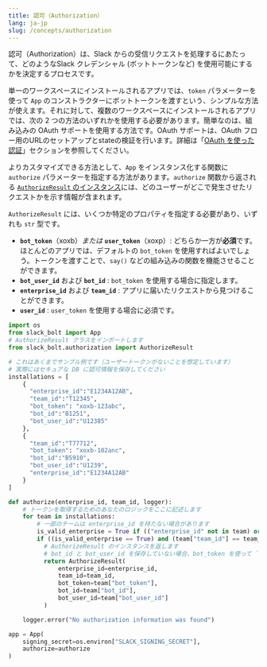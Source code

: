 ```yaml
---
title: 認可（Authorization）
lang: ja-jp
slug: /concepts/authorization
---
```


認可（Authorization）は、Slack からの受信リクエストを処理するにあたって、どのようなSlack
クレデンシャル (ボットトークンなど) を使用可能にするかを決定するプロセスです。

単一のワークスペースにインストールされるアプリでは、`token` パラメーターを使って `App` のコンストラクターにボットトークンを渡すという、シンプルな方法が使えます。それに対して、複数のワークスペースにインストールされるアプリでは、次の 2 つの方法のいずれかを使用する必要があります。簡単なのは、組み込みの OAuth サポートを使用する方法です。OAuth サポートは、OAuth フロー用のURLのセットアップとstateの検証を行います。詳細は「[OAuth を使った認証](/concepts/authenticating-oauth)」セクションを参照してください。

よりカスタマイズできる方法として、`App` をインスタンス化する関数に`authorize` パラメーターを指定する方法があります。`authorize` 関数から返される [`AuthorizeResult` のインスタンス](https://github.com/slackapi/bolt-python/blob/main/slack_bolt/authorization/authorize_result.py)には、どのユーザーがどこで発生させたリクエストかを示す情報が含まれます。

`AuthorizeResult` には、いくつか特定のプロパティを指定する必要があり、いずれも `str` 型です。

- **`bot_token`**（xoxb）*または* **`user_token`**（xoxp）: どちらか一方が**必須**です。ほとんどのアプリでは、デフォルトの `bot_token` を使用すればよいでしょう。トークンを渡すことで、`say()` などの組み込みの関数を機能させることができます。
- **`bot_user_id`** および **`bot_id`** : `bot_token` を使用する場合に指定します。
- **`enterprise_id`** および **`team_id`** : アプリに届いたリクエストから見つけることができます。
- **`user_id`** : `user_token` を使用する場合に必須です。

```python
import os
from slack_bolt import App
# AuthorizeResult クラスをインポートします
from slack_bolt.authorization import AuthorizeResult

# これはあくまでサンプル例です（ユーザートークンがないことを想定しています）
# 実際にはセキュアな DB に認可情報を保存してください
installations = [
    {
      "enterprise_id":"E1234A12AB",
      "team_id":"T12345",
      "bot_token": "xoxb-123abc",
      "bot_id":"B1251",
      "bot_user_id":"U12385"
    },
    {
      "team_id":"T77712",
      "bot_token": "xoxb-102anc",
      "bot_id":"B5910",
      "bot_user_id":"U1239",
      "enterprise_id":"E1234A12AB"
    }
]

def authorize(enterprise_id, team_id, logger):
    # トークンを取得するためのあなたのロジックをここに記述します
    for team in installations:
        # 一部のチームは enterprise_id を持たない場合があります
        is_valid_enterprise = True if (("enterprise_id" not in team) or (enterprise_id == team["enterprise_id"])) else False
        if ((is_valid_enterprise == True) and (team["team_id"] == team_id)):
          # AuthorizeResult のインスタンスを返します
          # bot_id と bot_user_id を保存していない場合、bot_token を使って `from_auth_test_response` を呼び出すと、自動的に取得できます
          return AuthorizeResult(
              enterprise_id=enterprise_id,
              team_id=team_id,
              bot_token=team["bot_token"],
              bot_id=team["bot_id"],
              bot_user_id=team["bot_user_id"]
          )

    logger.error("No authorization information was found")

app = App(
    signing_secret=os.environ["SLACK_SIGNING_SECRET"],
    authorize=authorize
)
```
